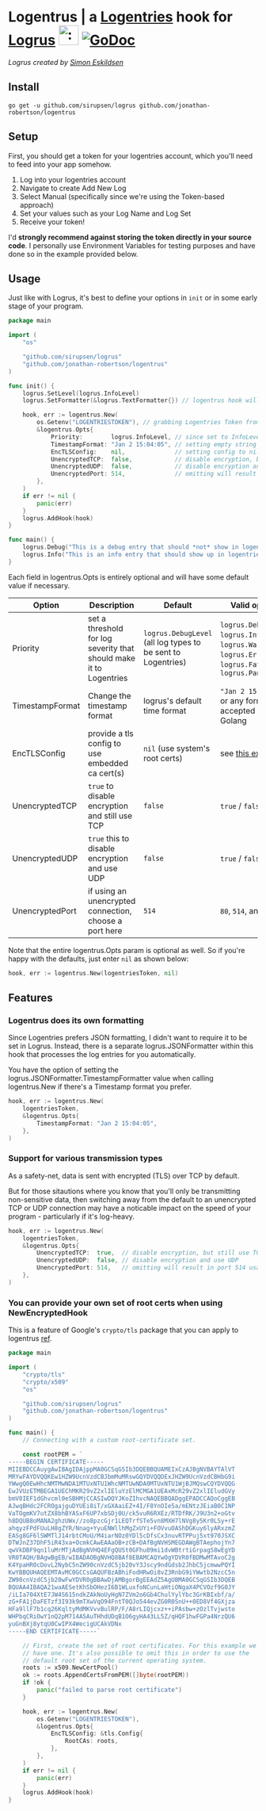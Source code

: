 # Logentrus | a [Logentries](https://logentries.com) hook for [Logrus](https://github.com/sirupsen/logrus) <img src="http://i.imgur.com/hTeVwmJ.png" width="40" height="40" alt=":walrus:" class="emoji" title=":walrus:"/> [![GoDoc](https://godoc.org/github.com/jonathan-robertson/logentrus?status.svg)](https://godoc.org/github.com/jonathan-robertson/logentrus)

*Logrus created by [Simon Eskildsen](http://sirupsen.com)*

## Install

`go get -u github.com/sirupsen/logrus github.com/jonathan-robertson/logentrus`

## Setup

First, you should get a token for your logentries account, which you'll need to feed into your app somehow.

1. Log into your logentries account
1. Navigate to create Add New Log
1. Select Manual (specifically since we're using the Token-based approach)
1. Set your values such as your Log Name and Log Set
1. Receive your token!

I'd **strongly recommend against storing the token directly in your source code**. I personally use Environment Variables for testing purposes and have done so in the example provided below.

## Usage

Just like with Logrus, it's best to define your options in `init` or in some early stage of your program.

```go
package main

import (
	"os"

	"github.com/sirupsen/logrus"
	"github.com/jonathan-robertson/logentrus"
)

func init() {
	logrus.SetLevel(logrus.InfoLevel)
	logrus.SetFormatter(&logrus.TextFormatter{}) // logentrus hook will always submit JSON to Logentries

	hook, err := logentrus.New(
		os.Getenv("LOGENTRIESTOKEN"), // grabbing Logentries Token from environment variable
		&logentrus.Opts{
			Priority:        logrus.InfoLevel, // since set to InfoLevel, DebugLevel is the only level that will be ignored
			TimestampFormat: "Jan 2 15:04:05", // setting empty string here will default to logrus's typically time format
			EncTLSConfig:    nil,              // setting config to nil means that conn will use root certs from local system
			UnencryptedTCP:  false,            // disable encryption, but still use TCP
			UnencryptedUDP:  false,            // disable encryption and use UDP
			UnencryptedPort: 514,              // omitting will result in port 514 usage; valid options are 80, 514, and 10000
		},
	)
	if err != nil {
		panic(err)
	}
	logrus.AddHook(hook)
}

func main() {
	logrus.Debug("This is a debug entry that should *not* show in logentries")
	logrus.Info("This is an info entry that should show up in logentries")
}
```

Each field in logentrus.Opts is entirely optional and will have some default value if necessary.

Option | Description | Default | Valid options
--- | --- | --- | ---
Priority | set a threshold for log severity that should make it to Logentries | `logrus.DebugLevel` (all log types to be sent to Logentries) | `logrus.DebugLevel`, `logrus.InfoLevel`, `logrus.WarnLevel`, `logrus.ErrorLevel`, `logrus.FatalLevel`, `logrus.PanicLevel`
TimestampFormat | Change the timestamp format | logrus's default time format | `"Jan 2 15:04:05"`, or any format accepted by Golang
EncTLSConfig | provide a tls config to use embedded ca cert(s) | `nil` (use system's root certs) | see [this example](https://github.com/jonathan-robertson/logentrus#you-can-provide-your-own-set-of-root-certs-when-using-newencryptedhook)
UnencryptedTCP | `true` to disable encryption and still use TCP | `false` | `true` / `false`
UnencryptedUDP | `true` this to disable encryption and use UDP | `false` | `true` / `false`
UnencryptedPort | if using an unencrypted connection, choose a port here | `514` | `80`, `514`, and `10000`

Note that the entire logentrus.Opts param is optional as well. So if you're happy with the defaults, just enter `nil` as shown below:

```go
hook, err := logentrus.New(logentriesToken, nil)
```

## Features

### Logentrus does its own formatting

Since Logentries prefers JSON formatting, I didn't want to require it to be set in Logrus. Instead, there is a separate logrus.JSONFormatter within this hook that processes the log entries for you automatically.

You have the option of setting the logrus.JSONFormatter.TimestampFormatter value when calling logentrus.New if there's a Timestamp format you prefer.

```go
hook, err := logentrus.New(
	logentriesToken,
	&logentrus.Opts{
		TimestampFormat: "Jan 2 15:04:05",
	},
)
```

### Support for various transmission types

As a safety-net, data is sent with encrypted (TLS) over TCP by default.

But for those sitautions where you know that you'll only be transmitting non-sensitive data, then switching away from the default to an unencrypted TCP or UDP connection may have a noticable impact on the speed of your program - particularly if it's log-heavy.

```go
hook, err := logentrus.New(
	logentriesToken,
	&logentrus.Opts{
		UnencryptedTCP:  true,  // disable encryption, but still use TCP
		UnencryptedUDP:  false, // disable encryption and use UDP
		UnencryptedPort: 514,   // omitting will result in port 514 usage; valid options are 80, 514, and 10000
	},
)
```

### You can provide your own set of root certs when using NewEncryptedHook

This is a feature of Google's `crypto/tls` package that you can apply to logentrus [ref](https://golang.org/pkg/crypto/tls/#example_Dial).

```go
package main

import (
	"crypto/tls"
	"crypto/x509"
	"os"

	"github.com/sirupsen/logrus"
	"github.com/jonathan-robertson/logentrus"
)

func main() {
	// Connecting with a custom root-certificate set.

	const rootPEM = `
-----BEGIN CERTIFICATE-----
MIIEBDCCAuygAwIBAgIDAjppMA0GCSqGSIb3DQEBBQUAMEIxCzAJBgNVBAYTAlVT
MRYwFAYDVQQKEw1HZW9UcnVzdCBJbmMuMRswGQYDVQQDExJHZW9UcnVzdCBHbG9i
YWwgQ0EwHhcNMTMwNDA1MTUxNTU1WhcNMTUwNDA0MTUxNTU1WjBJMQswCQYDVQQG
EwJVUzETMBEGA1UEChMKR29vZ2xlIEluYzElMCMGA1UEAxMcR29vZ2xlIEludGVy
bmV0IEF1dGhvcml0eSBHMjCCASIwDQYJKoZIhvcNAQEBBQADggEPADCCAQoCggEB
AJwqBHdc2FCROgajguDYUEi8iT/xGXAaiEZ+4I/F8YnOIe5a/mENtzJEiaB0C1NP
VaTOgmKV7utZX8bhBYASxF6UP7xbSDj0U/ck5vuR6RXEz/RTDfRK/J9U3n2+oGtv
h8DQUB8oMANA2ghzUWx//zo8pzcGjr1LEQTrfSTe5vn8MXH7lNVg8y5Kr0LSy+rE
ahqyzFPdFUuLH8gZYR/Nnag+YyuENWllhMgZxUYi+FOVvuOAShDGKuy6lyARxzmZ
EASg8GF6lSWMTlJ14rbtCMoU/M4iarNOz0YDl5cDfsCx3nuvRTPPuj5xt970JSXC
DTWJnZ37DhF5iR43xa+OcmkCAwEAAaOB+zCB+DAfBgNVHSMEGDAWgBTAephojYn7
qwVkDBF9qn1luMrMTjAdBgNVHQ4EFgQUSt0GFhu89mi1dvWBtrtiGrpagS8wEgYD
VR0TAQH/BAgwBgEB/wIBADAOBgNVHQ8BAf8EBAMCAQYwOgYDVR0fBDMwMTAvoC2g
K4YpaHR0cDovL2NybC5nZW90cnVzdC5jb20vY3Jscy9ndGdsb2JhbC5jcmwwPQYI
KwYBBQUHAQEEMTAvMC0GCCsGAQUFBzABhiFodHRwOi8vZ3RnbG9iYWwtb2NzcC5n
ZW90cnVzdC5jb20wFwYDVR0gBBAwDjAMBgorBgEEAdZ5AgUBMA0GCSqGSIb3DQEB
BQUAA4IBAQA21waAESetKhSbOHezI6B1WLuxfoNCunLaHtiONgaX4PCVOzf9G0JY
/iLIa704XtE7JW4S615ndkZAkNoUyHgN7ZVm2o6Gb4ChulYylYbc3GrKBIxbf/a/
zG+FA1jDaFETzf3I93k9mTXwVqO94FntT0QJo544evZG0R0SnU++0ED8Vf4GXjza
HFa9llF7b1cq26KqltyMdMKVvvBulRP/F/A8rLIQjcxz++iPAsbw+zOzlTvjwsto
WHPbqCRiOwY1nQ2pM714A5AuTHhdUDqB1O6gyHA43LL5Z/qHQF1hwFGPa4NrzQU6
yuGnBXj8ytqU0CwIPX4WecigUCAkVDNx
-----END CERTIFICATE-----`

	// First, create the set of root certificates. For this example we only
	// have one. It's also possible to omit this in order to use the
	// default root set of the current operating system.
	roots := x509.NewCertPool()
	ok := roots.AppendCertsFromPEM([]byte(rootPEM))
	if !ok {
		panic("failed to parse root certificate")
	}

	hook, err := logentrus.New(
		os.Getenv("LOGENTRIESTOKEN"),
		&logentrus.Opts{
			EncTLSConfig: &tls.Config{
				RootCAs: roots,
			},
		},
	)
	if err != nil {
		panic(err)
	}
	logrus.AddHook(hook)
}
```
